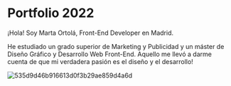# Portfolio 2022

¡Hola! Soy Marta Ortolá, Front-End Developer en Madrid.

He estudiado un grado superior de Marketing y Publicidad y un máster de Diseño Gráfico y Desarrollo Web Front-End. Aquello me llevó a darme cuenta de que mi verdadera pasión es el diseño y el desarrollo!

![535d9d46b916613d0f3b29ae859d4a6d](https://user-images.githubusercontent.com/107054627/172710148-d0a2124d-9e6e-4122-8c69-d880323028fd.png)
